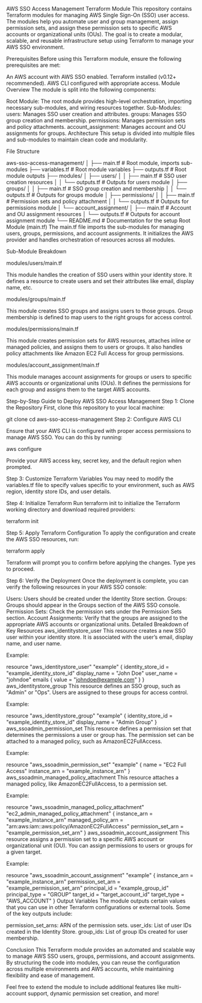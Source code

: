 AWS SSO Access Management Terraform Module
This repository contains Terraform modules for managing AWS Single Sign-On (SSO) user access. The modules help you automate user and group management, assign permission sets, and assign these permission sets to specific AWS accounts or organizational units (OUs). The goal is to create a modular, scalable, and reusable infrastructure setup using Terraform to manage your AWS SSO environment.

Prerequisites
Before using this Terraform module, ensure the following prerequisites are met:

An AWS account with AWS SSO enabled.
Terraform installed (v0.12+ recommended).
AWS CLI configured with appropriate access.
Module Overview
The module is split into the following components:

Root Module: The root module provides high-level orchestration, importing necessary sub-modules, and wiring resources together.
Sub-Modules:
users: Manages SSO user creation and attributes.
groups: Manages SSO group creation and membership.
permissions: Manages permission sets and policy attachments.
account_assignment: Manages account and OU assignments for groups.
Architecture
This setup is divided into multiple files and sub-modules to maintain clean code and modularity.

File Structure

aws-sso-access-management/
│
├── main.tf                      # Root module, imports sub-modules
├── variables.tf                 # Root module variables
├── outputs.tf                   # Root module outputs
├── modules/
│   ├── users/
│   │   ├── main.tf              # SSO user creation resources
│   │   └── outputs.tf           # Outputs for users module
│   ├── groups/
│   │   ├── main.tf              # SSO group creation and membership
│   │   └── outputs.tf           # Outputs for groups module
│   ├── permissions/
│   │   ├── main.tf              # Permission sets and policy attachment
│   │   └── outputs.tf           # Outputs for permissions module
│   └── account_assignment/
│       ├── main.tf              # Account and OU assignment resources
│       └── outputs.tf           # Outputs for account assignment module
└── README.md                    # Documentation for the setup
Root Module (main.tf)
The main.tf file imports the sub-modules for managing users, groups, permissions, and account assignments. It initializes the AWS provider and handles orchestration of resources across all modules.

Sub-Module Breakdown

modules/users/main.tf

This module handles the creation of SSO users within your identity store. It defines a resource to create users and set their attributes like email, display name, etc.

modules/groups/main.tf

This module creates SSO groups and assigns users to those groups. Group membership is defined to map users to the right groups for access control.

modules/permissions/main.tf

This module creates permission sets for AWS resources, attaches inline or managed policies, and assigns them to users or groups. It also handles policy attachments like Amazon EC2 Full Access for group permissions.

modules/account_assignment/main.tf

This module manages account assignments for groups or users to specific AWS accounts or organizational units (OUs). It defines the permissions for each group and assigns them to the target AWS accounts.

Step-by-Step Guide to Deploy AWS SSO Access Management
Step 1: Clone the Repository
First, clone this repository to your local machine:

git clone <repository-url>
cd aws-sso-access-management
Step 2: Configure AWS CLI

Ensure that your AWS CLI is configured with proper access permissions to manage AWS SSO. You can do this by running:

aws configure

Provide your AWS access key, secret key, and the default region when prompted.

Step 3: Customize Terraform Variables
You may need to modify the variables.tf file to specify values specific to your environment, such as AWS region, identity store IDs, and user details.

Step 4: Initialize Terraform
Run terraform init to initialize the Terraform working directory and download required providers:

terraform init

Step 5: Apply Terraform Configuration
To apply the configuration and create the AWS SSO resources, run:

terraform apply

Terraform will prompt you to confirm before applying the changes. Type yes to proceed.

Step 6: Verify the Deployment
Once the deployment is complete, you can verify the following resources in your AWS SSO console:

Users: Users should be created under the Identity Store section.
Groups: Groups should appear in the Groups section of the AWS SSO console.
Permission Sets: Check the permission sets under the Permission Sets section.
Account Assignments: Verify that the groups are assigned to the appropriate AWS accounts or organizational units.
Detailed Breakdown of Key Resources
aws_identitystore_user
This resource creates a new SSO user within your identity store. It is associated with the user’s email, display name, and user name.

Example:


resource "aws_identitystore_user" "example" {
  identity_store_id = "example_identity_store_id"
  display_name      = "John Doe"
  user_name         = "johndoe"
  emails {
    value = "johndoe@example.com"
  }
}
aws_identitystore_group
This resource defines an SSO group, such as "Admin" or "Ops". Users are assigned to these groups for access control.

Example:


resource "aws_identitystore_group" "example" {
  identity_store_id = "example_identity_store_id"
  display_name      = "Admin Group"
}
aws_ssoadmin_permission_set
This resource defines a permission set that determines the permissions a user or group has. The permission set can be attached to a managed policy, such as AmazonEC2FullAccess.

Example:

resource "aws_ssoadmin_permission_set" "example" {
  name         = "EC2 Full Access"
  instance_arn = "example_instance_arn"
}
aws_ssoadmin_managed_policy_attachment
This resource attaches a managed policy, like AmazonEC2FullAccess, to a permission set.

Example:


resource "aws_ssoadmin_managed_policy_attachment" "ec2_admin_managed_policy_attachment" {
  instance_arn       = "example_instance_arn"
  managed_policy_arn = "arn:aws:iam::aws:policy/AmazonEC2FullAccess"
  permission_set_arn = "example_permission_set_arn"
}
aws_ssoadmin_account_assignment
This resource assigns a permission set to a specific AWS account or organizational unit (OU). You can assign permissions to users or groups for a given target.

Example:


resource "aws_ssoadmin_account_assignment" "example" {
  instance_arn       = "example_instance_arn"
  permission_set_arn = "example_permission_set_arn"
  principal_id       = "example_group_id"
  principal_type     = "GROUP"
  target_id          = "target_account_id"
  target_type        = "AWS_ACCOUNT"
}
Output Variables
The module outputs certain values that you can use in other Terraform configurations or external tools. Some of the key outputs include:

permission_set_arns: ARN of the permission sets.
user_ids: List of user IDs created in the Identity Store.
group_ids: List of group IDs created for user membership.

Conclusion
This Terraform module provides an automated and scalable way to manage AWS SSO users, groups, permissions, and account assignments. By structuring the code into modules, you can reuse the configuration across multiple environments and AWS accounts, while maintaining flexibility and ease of management.

Feel free to extend the module to include additional features like multi-account support, dynamic permission set creation, and more!